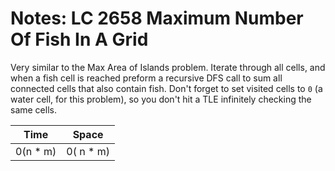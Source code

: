 # Notes: LC 2658 Maximum Number Of Fish In A Grid

Very similar to the Max Area of Islands problem. Iterate through all cells, and
when a fish cell is reached preform a recursive DFS call to sum all connected
cells that also contain fish. Don't forget to set visited cells to `0` (a water
cell, for this problem), so you don't hit a TLE infinitely checking the same
cells.

| Time      | Space      |
| --------- | ---------- |
| 0(n \* m) | 0( n \* m) |
